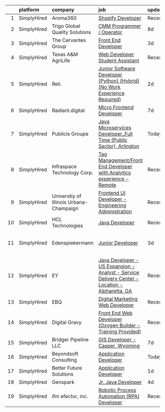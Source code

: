 

|    | platform    | company                                 | job                                                                                                                                                                                                         | update_time   | location                    |
|---:|:------------|:----------------------------------------|:------------------------------------------------------------------------------------------------------------------------------------------------------------------------------------------------------------|:--------------|:----------------------------|
|  1 | SimplyHired | Aroma360                                | [Shopify Developer](https://www.simplyhired.com/job/5fCLgvciiG57pw6SLrao9AgeIWFsziOqUJGbxqMDBzuH-pHaT_HUGg?q=digital+developer)                                                                             | Recently      | Miami, FL                   |
|  2 | SimplyHired | Trigo Global Quality Solutions          | [CMM Programmer / Operator](https://www.simplyhired.com/job/Qg00Z88F6R8vAN8XaUp99tKtThzjwEQce5UQSXrsbpSdWnmuOjjIbQ?q=digital+developer)                                                                     | 8d            | Shakopee, MN                |
|  3 | SimplyHired | The Cervantes Group                     | [Front End Developer](https://www.simplyhired.com/job/EHes8FMJl3fRNjnLWkX5Wqmps73MXfPJtWGgSDSsobkRnG7DBrHkGQ?q=digital+developer)                                                                           | 3d            | Puerto Rico                 |
|  4 | SimplyHired | Texas A&M AgriLife                      | [Web Developer Student Assistant](https://www.simplyhired.com/job/bgMQNSeji0C6C8FiZM9S-8BVz0BDzZygo0eoloaKIYfRls2NEmQYrA?q=digital+developer)                                                               | Recently      | College Station, TX         |
|  5 | SimplyHired | Reli.                                   | [Junior Software Developer (Python) (Hybrid) (No Work Experience Required)](https://www.simplyhired.com/job/HJ9CiBc-6ZcL-fxUSnZY7xNusz--Xg4wQ9NhnuKlJvBQ89Z0fsB7BQ?q=digital+developer)                     | 2d            | Los Angeles, CA             |
|  6 | SimplyHired | Radiant.digital                         | [Micro Frontend Developer](https://www.simplyhired.com/job/57iA8aS53fx75Oz14H-PtRmCWLD4nINcy9iLfM3CE-EGGGsg7ffZYg?q=digital+developer)                                                                      | 7d            | Remote                      |
|  7 | SimplyHired | Publicis Groupe                         | [Java Microservices Developer_Full Time (Public Sector), Arlington](https://www.simplyhired.com/job/NIn-P4EgEoUqR830GEaep0sSAc1foQiRMg8gF_x0W2huem9VlqOULg?q=digital+developer)                             | Today         | Arlington, VA               |
|  8 | SimplyHired | Infraspace Technology Corp.             | [Tag Management/Front End Developer with Analytics experience - Remote](https://www.simplyhired.com/job/Cu7itxEW102ZUOxteCMpwJQqy_xLF9JYTXq7yX0nCsfuq192tATk7Q?q=digital+developer)                         | Recently      | Minneapolis, MN             |
|  9 | SimplyHired | Universtiy of Illinois Urbana-Champaign | [Frontend UI Developer - Engineering Administration](https://www.simplyhired.com/job/6deKZdq_GnNJP2cZrP9xYF4WpaPzptwL3n1j-qRquuVfDpqAEFgkag?q=digital+developer)                                            | Recently      | Urbana, IL                  |
| 10 | SimplyHired | HCL Technologies                        | [Java Developer](https://www.simplyhired.com/job/FcruiebevG5x_bKEfzcmFDUTiB0bKMzlGSTZkcwsO90odGCppFB-EA?q=digital+developer)                                                                                | Recently      | Cary, NC                    |
| 11 | SimplyHired | Edenspiekermann                         | [Junior Developer](https://www.simplyhired.com/job/dNMCV7QaoZ3WV1spkbo8qKpYOWLYhWvv2TIqCc6Ez8ZhSdjOAV_fHg?q=digital+developer)                                                                              | 3d            | Los Angeles, CA +1 location |
| 12 | SimplyHired | EY                                      | [Java Developer - US Expansion - Analyst - Service Delivery Center - Location - Alpharetta, GA](https://www.simplyhired.com/job/UpgVB6__PSRhG-X2qTxoSqMDSTPNa6BTQNXJHsQbK69iNI5TBa35Iw?q=digital+developer) | Recently      | Alpharetta, GA              |
| 13 | SimplyHired | EBQ                                     | [Digital Marketing Web Developer](https://www.simplyhired.com/job/6rLHA-4_9QGIoN0_VvG45nH5nqzjeNTRK_0tKaTvsNr-dAzeChb8Wg?q=digital+developer)                                                               | Recently      | Austin, TX                  |
| 14 | SimplyHired | Digital Gravy                           | [Front End Web Developer (Oxygen Builder - Training Provided)](https://www.simplyhired.com/job/WFNUWoaXeifz1jRoSBk5sAK-w2Axyn5ouIkKJCcmG6Uj6C3fkSuR-A?q=digital+developer)                                  | Recently      | United States               |
| 15 | SimplyHired | Bridger Pipeline LLC                    | [GIS Developer - Casper, Wyoming](https://www.simplyhired.com/job/sRSOYzagAkbGulOv1G9EZEF68hJpoTHT15E6IObC7ohSSPTmJHbi2Q?q=digital+developer)                                                               | 7d            | Casper, WY                  |
| 16 | SimplyHired | Beyondsoft Consulting                   | [Application Developer](https://www.simplyhired.com/job/y147A0NOe8_TltOYONj9mzeHrnMzMuANGyTZczkAxYyp6c3Kia-9LA?q=digital+developer)                                                                         | Today         | United States               |
| 17 | SimplyHired | Better Future Solutions                 | [Application Developer](https://www.simplyhired.com/job/_6T-m4VUc_1tsWW0K8-VXPWjKFrxv8ZkwB59X1fWQLd9nJT7TGjrMQ?q=digital+developer)                                                                         | 1d            | Remote                      |
| 18 | SimplyHired | Genspark                                | [Jr. Java Developer](https://www.simplyhired.com/job/elm7F-CbDB2RNq69CJK0Etr7Uxth6GqRqh4reF-UhaxNjzaLN_VE8Q?q=digital+developer)                                                                            | 4d            | Remote                      |
| 19 | SimplyHired | ifm efector, inc.                       | [Robotic Process Automation (RPA) Developer](https://www.simplyhired.com/job/il4Z7UIBdJrZ0yJq4bKvqErfrrtOg5NbBx4FioTIIcQ8YaMS7KH5mw?q=digital+developer)                                                    | Recently      | Malvern, PA                 |